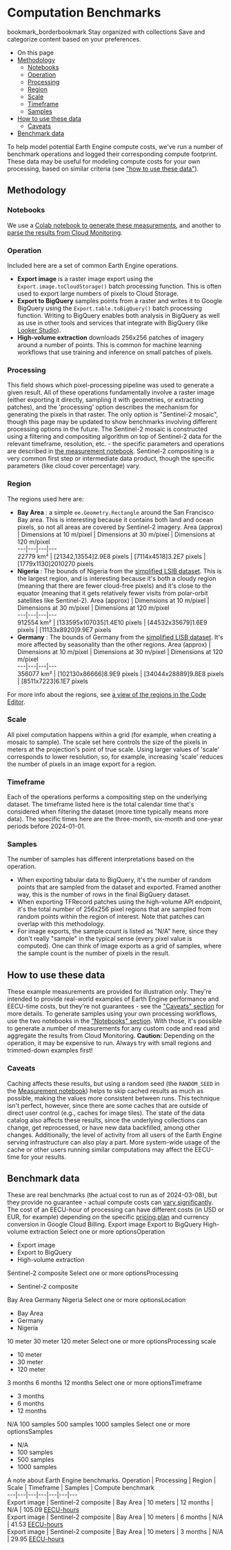  
#  Computation Benchmarks 
bookmark_borderbookmark Stay organized with collections  Save and categorize content based on your preferences. 
  * On this page
  * [Methodology](https://developers.google.com/earth-engine/guides/computation_benchmarks#methodology)
    * [Notebooks](https://developers.google.com/earth-engine/guides/computation_benchmarks#notebooks)
    * [Operation](https://developers.google.com/earth-engine/guides/computation_benchmarks#operation)
    * [Processing](https://developers.google.com/earth-engine/guides/computation_benchmarks#processing)
    * [Region](https://developers.google.com/earth-engine/guides/computation_benchmarks#region)
    * [Scale](https://developers.google.com/earth-engine/guides/computation_benchmarks#scale)
    * [Timeframe](https://developers.google.com/earth-engine/guides/computation_benchmarks#timeframe)
    * [Samples](https://developers.google.com/earth-engine/guides/computation_benchmarks#samples)
  * [How to use these data](https://developers.google.com/earth-engine/guides/computation_benchmarks#how_to_use_these_data)
    * [Caveats](https://developers.google.com/earth-engine/guides/computation_benchmarks#caveats)
  * [Benchmark data](https://developers.google.com/earth-engine/guides/computation_benchmarks#benchmark_data)


To help model potential Earth Engine compute costs, we've run a number of benchmark operations and logged their corresponding compute footprint. These data may be useful for modeling compute costs for your own processing, based on similar criteria (see ["how to use these data"](https://developers.google.com/earth-engine/guides/computation_benchmarks#how_to_use_these_data)).
## Methodology
### Notebooks
We use a [Colab notebook to generate these measurements](https://github.com/google/earthengine-community/blob/master/guides/linked/Earth_Engine_benchmarking_toolkit.ipynb), and another to [parse the results from Cloud Monitoring](https://github.com/google/earthengine-community/tree/master/guides/linked/cloud-monitoring).
### Operation
Included here are a set of common Earth Engine operations.
  * **Export image** is a raster image export using the `Export.image.toCloudStorage()` batch processing function. This is often used to export large numbers of pixels to Cloud Storage.
  * **Export to BigQuery** samples points from a raster and writes it to Google BigQuery using the `Export.table.toBigQuery()` batch processing function. Writing to BigQuery enables both analysis in BigQuery as well as use in other tools and services that integrate with BigQuery (like [Looker Studio](https://lookerstudio.google.com/)).
  * **High-volume extraction** downloads 256x256 patches of imagery around a number of points. This is common for machine learning workflows that use training and inference on small patches of pixels.


### Processing
This field shows which pixel-processing pipeline was used to generate a given result. All of these operations fundamentally involve a raster image (either exporting it directly, sampling it with geometries, or extracting patches), and the 'processing' option describes the mechanism for generating the pixels in that raster.
The only option is "Sentinel-2 mosaic", though this page may be updated to show benchmarks involving different processing options in the future. The Sentinel-2 mosaic is constructed using a filtering and compositing algorithm on top of Sentinel-2 data for the relevant timeframe, resolution, etc. - the specific parameters and operations are described in [the measurement notebook](https://github.com/google/earthengine-community/blob/master/guides/linked/Earth_Engine_benchmarking_toolkit.ipynb). Sentinel-2 compositing is a very common first step or intermediate data product, though the specific parameters (like cloud cover percentage) vary.
### Region
The regions used here are:
  * **Bay Area** : a simple `ee.Geometry.Rectangle` around the San Francisco Bay area. This is interesting because it contains both land and ocean pixels, so not all areas are covered by Sentinel-2 imagery. 
Area (approx) | Dimensions at 10 m/pixel | Dimensions at 30 m/pixel | Dimensions at 120 m/pixel  
---|---|---|---  
22779 km² | [21342,13554]2.9E8 pixels | [7114x4518]3.2E7 pixels | [1779x1130]2010270 pixels  
  * **Nigeria** : The bounds of Nigeria from the [simplified LSIB dataset](https://developers.google.com/earth-engine/datasets/catalog/USDOS_LSIB_SIMPLE_2017). This is the largest region, and is interesting because it's both a cloudy region (meaning that there are fewer cloud-free pixels) and it's close to the equator (meaning that it gets relatively fewer visits from polar-orbit satellites like Sentinel-2). 
Area (approx) | Dimensions at 10 m/pixel | Dimensions at 30 m/pixel | Dimensions at 120 m/pixel  
---|---|---|---  
912554 km² | [133595x107035]1.4E10 pixels | [44532x35679]1.6E9 pixels | [11133x8920]9.9E7 pixels  
  * **Germany** : The bounds of Germany from the [simplified LISB dataset](https://developers.google.com/earth-engine/datasets/catalog/USDOS_LSIB_SIMPLE_2017). It's more affected by seasonality than the other regions. 
Area (approx) | Dimensions at 10 m/pixel | Dimensions at 30 m/pixel | Dimensions at 120 m/pixel  
---|---|---|---  
356077 km² | [102130x86666]8.9E9 pixels | [34044x28889]9.8E8 pixels | [8511x7223]6.1E7 pixels  


For more info about the regions, see [a view of the regions in the Code Editor](https://code.earthengine.google.com/5c92dff15500c1c541fe7e944fc31aae).
### Scale
All pixel computation happens within a grid (for example, when creating a mosaic to sample). The scale set here controls the size of the pixels in meters at the projection's point of true scale.
Using larger values of 'scale' corresponds to lower resolution, so, for example, increasing 'scale' reduces the number of pixels in an image export for a region.
### Timeframe
Each of the operations performs a compositing step on the underlying dataset. The timeframe listed here is the total calendar time that's considered when filtering the dataset (more time typically means more data).
The specific times here are the three-month, six-month and one-year periods before 2024-01-01.
### Samples
The number of samples has different interpretations based on the operation.
  * When exporting tabular data to BigQuery, it's the number of random points that are sampled from the dataset and exported. Framed another way, this is the number of rows in the final BigQuery dataset.
  * When exporting TFRecord patches using the high-volume API endpoint, it's the total number of 256x256 pixel regions that are sampled from random points within the region of interest. Note that patches can overlap with this methodology.
  * For image exports, the sample count is listed as "N/A" here, since they don't really "sample" in the typical sense (every pixel value is computed). One can think of image exports as a grid of samples, where the sample count is the number of pixels in the result.


## How to use these data
These example measurements are provided for illustration only. They're intended to provide real-world examples of Earth Engine performance and EECU-time costs, but they're not guarantees - see the ["Caveats" section](https://developers.google.com/earth-engine/guides/computation_benchmarks#caveats) for more details.
To generate samples using your own processing workflows, use the two notebooks in the ["Notebooks" section](https://developers.google.com/earth-engine/guides/computation_benchmarks#notebooks). With those, it's possible to generate a number of measurements for any custom code and read and aggregate the results from Cloud Monitoring.
**Caution:** Depending on the operation, it may be expensive to run. Always try with small regions and trimmed-down examples first!
### Caveats
Caching affects these results, but using a random seed (the `RANDOM_SEED` in the [Measurement notebook](https://github.com/google/earthengine-community/blob/master/guides/linked/Earth_Engine_benchmarking_toolkit.ipynb)) helps to skip cached results as much as possible, making the values more consistent between runs. This technique isn't perfect, however, since there are some caches that are outside of direct user control (e.g., caches for image tiles).
The state of the data catalog also affects these results, since the underlying collections can change, get reprocessed, or have new data backfilled, among other changes.
Additionally, the level of activity from all users of the Earth Engine serving infrastructure can also play a part. More system-wide usage of the cache or other users running similar computations may affect the EECU-time for your results.
## Benchmark data
These are real benchmarks (the actual cost to run as of 2024-03-08), but they provide no guarantee - actual compute costs can [vary significantly](https://developers.google.com/earth-engine/guides/computation_overview#stability_and_predictability).
The cost of an EECU-hour of processing can have different costs (in USD or EUR, for example) depending on the specific [pricing plan](https://cloud.google.com/earth-engine/pricing) and currency conversion in Google Cloud Billing.
Export image Export to BigQuery High-volume extraction
Select one or more optionsOperation
  * Export image
  * Export to BigQuery
  * High-volume extraction


Sentinel-2 composite
Select one or more optionsProcessing
  * Sentinel-2 composite


Bay Area Germany Nigeria
Select one or more optionsLocation
  * Bay Area
  * Germany
  * Nigeria


10 meter 30 meter 120 meter
Select one or more optionsProcessing scale
  * 10 meter
  * 30 meter
  * 120 meter


3 months 6 months 12 months
Select one or more optionsTimeframe
  * 3 months
  * 6 months
  * 12 months


N/A 100 samples 500 samples 1000 samples
Select one or more optionsSamples
  * N/A
  * 100 samples
  * 500 samples
  * 1000 samples


A note about Earth Engine benchmarks.
Operation | Processing | Region | Scale | Timeframe | Samples | Compute benchmark  
---|---|---|---|---|---|---  
Export image | Sentinel-2 composite | Bay Area | 10 meters | 12 months | N/A | 105.09 [EECU-hours](https://developers.google.com/earth-engine/guides/computation_overview#eecus)  
Export image | Sentinel-2 composite | Bay Area | 10 meters | 6 months | N/A | 41.53 [EECU-hours](https://developers.google.com/earth-engine/guides/computation_overview#eecus)  
Export image | Sentinel-2 composite | Bay Area | 10 meters | 3 months | N/A | 29.95 [EECU-hours](https://developers.google.com/earth-engine/guides/computation_overview#eecus)  
